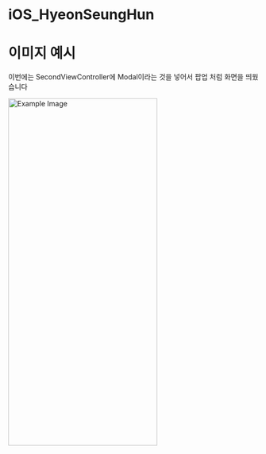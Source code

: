 # iOS_HyeonSeungHun

# 이미지 예시
이번에는 SecondViewController에 Modal이라는 것을 넣어서 팝업 처럼 화면을 띄웠습니다


<img src="https://github.com/user-attachments/assets/e52d2cea-fefa-47cc-8525-f1757c6c524d" alt="Example Image" width="300" height="700">

